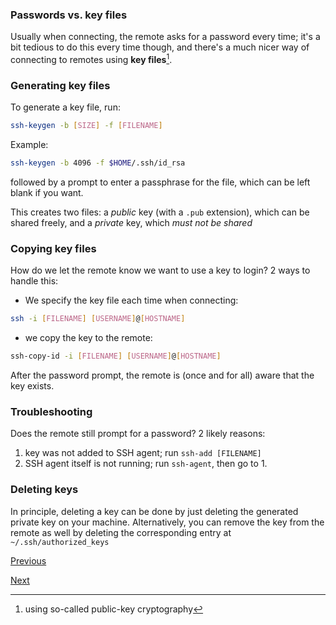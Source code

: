 ### Passwords vs. key files

Usually when connecting, the remote asks for a password every time;
it's a bit tedious to do this every time though, and there's a much nicer way of connecting to remotes using **key files**[^pki].

[^pki]: using so-called public-key cryptography


### Generating key files

To generate a key file, run:

```bash
ssh-keygen -b [SIZE] -f [FILENAME]
```

Example:

```bash
ssh-keygen -b 4096 -f $HOME/.ssh/id_rsa
```

followed by a prompt to enter a passphrase for the file, which can be left blank if you want.

This creates two files: a _public_ key (with a `.pub` extension), which can be shared freely, and a _private_ key, which _must not be shared_


### Copying key files

How do we let the remote know we want to use a key to login?
2 ways to handle this:
* We specify the key file each time when connecting:

```bash
ssh -i [FILENAME] [USERNAME]@[HOSTNAME]
```

* we copy the key to the remote:

```bash
ssh-copy-id -i [FILENAME] [USERNAME]@[HOSTNAME]
```

After the password prompt, the remote is (once and for all) aware that the key exists.


### Troubleshooting

Does the remote still prompt for a password?
2 likely reasons:
1. key was not added to SSH agent; run `ssh-add [FILENAME]`
2.  SSH agent itself is not running; run `ssh-agent`, then go to 1.


### Deleting keys

In principle, deleting a key can be done by just deleting the generated private key on your machine.
Alternatively, you can remove the key from the remote as well by deleting the corresponding entry at `~/.ssh/authorized_keys`


[Previous](ssh_exercise.md)

[Next](scp_exercise.md)

